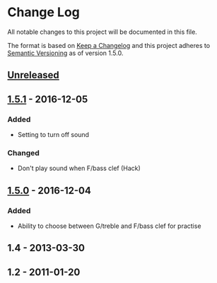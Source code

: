 # Change Log
All notable changes to this project will be documented in this file.

The format is based on [Keep a Changelog](http://keepachangelog.com/)
and this project adheres to [Semantic Versioning](http://semver.org/) as of version 1.5.0.

## [Unreleased]

## [1.5.1] - 2016-12-05
### Added
 - Setting to turn off sound

### Changed
 - Don't play sound when F/bass clef (Hack)

## [1.5.0] - 2016-12-04
### Added
 - Ability to choose between G/treble and F/bass clef for practise

## 1.4 - 2013-03-30

## 1.2 - 2011-01-20


[Unreleased]: https://github.com/ahstro/LearnMusicNotes/compare/v1.5.1...HEAD
[1.5.1]: https://github.com/ahstro/LearnMusicNotes/compare/v1.5.0...v1.5.1
[1.5.0]: https://github.com/ahstro/LearnMusicNotes/compare/v1.4...v1.5.0
